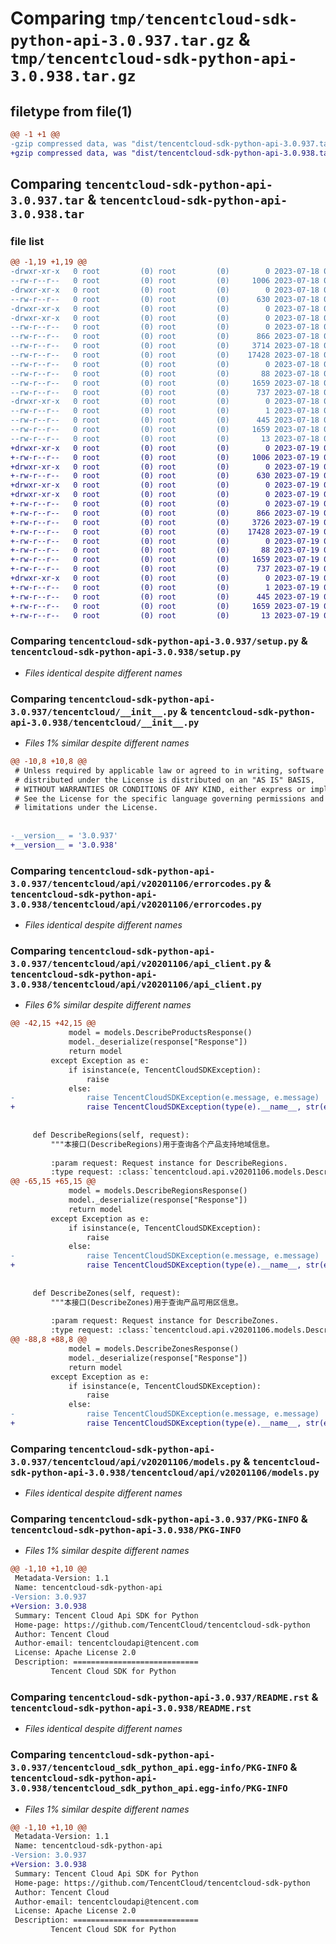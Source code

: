 # Comparing `tmp/tencentcloud-sdk-python-api-3.0.937.tar.gz` & `tmp/tencentcloud-sdk-python-api-3.0.938.tar.gz`

## filetype from file(1)

```diff
@@ -1 +1 @@
-gzip compressed data, was "dist/tencentcloud-sdk-python-api-3.0.937.tar", last modified: Tue Jul 18 00:16:52 2023, max compression
+gzip compressed data, was "dist/tencentcloud-sdk-python-api-3.0.938.tar", last modified: Wed Jul 19 00:21:01 2023, max compression
```

## Comparing `tencentcloud-sdk-python-api-3.0.937.tar` & `tencentcloud-sdk-python-api-3.0.938.tar`

### file list

```diff
@@ -1,19 +1,19 @@
-drwxr-xr-x   0 root         (0) root         (0)        0 2023-07-18 00:16:52.000000 tencentcloud-sdk-python-api-3.0.937/
--rw-r--r--   0 root         (0) root         (0)     1006 2023-07-18 00:16:52.000000 tencentcloud-sdk-python-api-3.0.937/setup.py
-drwxr-xr-x   0 root         (0) root         (0)        0 2023-07-18 00:16:52.000000 tencentcloud-sdk-python-api-3.0.937/tencentcloud/
--rw-r--r--   0 root         (0) root         (0)      630 2023-07-18 00:16:52.000000 tencentcloud-sdk-python-api-3.0.937/tencentcloud/__init__.py
-drwxr-xr-x   0 root         (0) root         (0)        0 2023-07-18 00:16:52.000000 tencentcloud-sdk-python-api-3.0.937/tencentcloud/api/
-drwxr-xr-x   0 root         (0) root         (0)        0 2023-07-18 00:16:52.000000 tencentcloud-sdk-python-api-3.0.937/tencentcloud/api/v20201106/
--rw-r--r--   0 root         (0) root         (0)        0 2023-07-18 00:16:52.000000 tencentcloud-sdk-python-api-3.0.937/tencentcloud/api/v20201106/__init__.py
--rw-r--r--   0 root         (0) root         (0)      866 2023-07-18 00:16:52.000000 tencentcloud-sdk-python-api-3.0.937/tencentcloud/api/v20201106/errorcodes.py
--rw-r--r--   0 root         (0) root         (0)     3714 2023-07-18 00:16:52.000000 tencentcloud-sdk-python-api-3.0.937/tencentcloud/api/v20201106/api_client.py
--rw-r--r--   0 root         (0) root         (0)    17428 2023-07-18 00:16:52.000000 tencentcloud-sdk-python-api-3.0.937/tencentcloud/api/v20201106/models.py
--rw-r--r--   0 root         (0) root         (0)        0 2023-07-18 00:16:52.000000 tencentcloud-sdk-python-api-3.0.937/tencentcloud/api/__init__.py
--rw-r--r--   0 root         (0) root         (0)       88 2023-07-18 00:16:52.000000 tencentcloud-sdk-python-api-3.0.937/setup.cfg
--rw-r--r--   0 root         (0) root         (0)     1659 2023-07-18 00:16:52.000000 tencentcloud-sdk-python-api-3.0.937/PKG-INFO
--rw-r--r--   0 root         (0) root         (0)      737 2023-07-18 00:16:52.000000 tencentcloud-sdk-python-api-3.0.937/README.rst
-drwxr-xr-x   0 root         (0) root         (0)        0 2023-07-18 00:16:52.000000 tencentcloud-sdk-python-api-3.0.937/tencentcloud_sdk_python_api.egg-info/
--rw-r--r--   0 root         (0) root         (0)        1 2023-07-18 00:16:52.000000 tencentcloud-sdk-python-api-3.0.937/tencentcloud_sdk_python_api.egg-info/dependency_links.txt
--rw-r--r--   0 root         (0) root         (0)      445 2023-07-18 00:16:52.000000 tencentcloud-sdk-python-api-3.0.937/tencentcloud_sdk_python_api.egg-info/SOURCES.txt
--rw-r--r--   0 root         (0) root         (0)     1659 2023-07-18 00:16:52.000000 tencentcloud-sdk-python-api-3.0.937/tencentcloud_sdk_python_api.egg-info/PKG-INFO
--rw-r--r--   0 root         (0) root         (0)       13 2023-07-18 00:16:52.000000 tencentcloud-sdk-python-api-3.0.937/tencentcloud_sdk_python_api.egg-info/top_level.txt
+drwxr-xr-x   0 root         (0) root         (0)        0 2023-07-19 00:21:01.000000 tencentcloud-sdk-python-api-3.0.938/
+-rw-r--r--   0 root         (0) root         (0)     1006 2023-07-19 00:21:01.000000 tencentcloud-sdk-python-api-3.0.938/setup.py
+drwxr-xr-x   0 root         (0) root         (0)        0 2023-07-19 00:21:01.000000 tencentcloud-sdk-python-api-3.0.938/tencentcloud/
+-rw-r--r--   0 root         (0) root         (0)      630 2023-07-19 00:21:01.000000 tencentcloud-sdk-python-api-3.0.938/tencentcloud/__init__.py
+drwxr-xr-x   0 root         (0) root         (0)        0 2023-07-19 00:21:01.000000 tencentcloud-sdk-python-api-3.0.938/tencentcloud/api/
+drwxr-xr-x   0 root         (0) root         (0)        0 2023-07-19 00:21:01.000000 tencentcloud-sdk-python-api-3.0.938/tencentcloud/api/v20201106/
+-rw-r--r--   0 root         (0) root         (0)        0 2023-07-19 00:21:01.000000 tencentcloud-sdk-python-api-3.0.938/tencentcloud/api/v20201106/__init__.py
+-rw-r--r--   0 root         (0) root         (0)      866 2023-07-19 00:21:01.000000 tencentcloud-sdk-python-api-3.0.938/tencentcloud/api/v20201106/errorcodes.py
+-rw-r--r--   0 root         (0) root         (0)     3726 2023-07-19 00:21:01.000000 tencentcloud-sdk-python-api-3.0.938/tencentcloud/api/v20201106/api_client.py
+-rw-r--r--   0 root         (0) root         (0)    17428 2023-07-19 00:21:01.000000 tencentcloud-sdk-python-api-3.0.938/tencentcloud/api/v20201106/models.py
+-rw-r--r--   0 root         (0) root         (0)        0 2023-07-19 00:21:01.000000 tencentcloud-sdk-python-api-3.0.938/tencentcloud/api/__init__.py
+-rw-r--r--   0 root         (0) root         (0)       88 2023-07-19 00:21:01.000000 tencentcloud-sdk-python-api-3.0.938/setup.cfg
+-rw-r--r--   0 root         (0) root         (0)     1659 2023-07-19 00:21:01.000000 tencentcloud-sdk-python-api-3.0.938/PKG-INFO
+-rw-r--r--   0 root         (0) root         (0)      737 2023-07-19 00:21:01.000000 tencentcloud-sdk-python-api-3.0.938/README.rst
+drwxr-xr-x   0 root         (0) root         (0)        0 2023-07-19 00:21:01.000000 tencentcloud-sdk-python-api-3.0.938/tencentcloud_sdk_python_api.egg-info/
+-rw-r--r--   0 root         (0) root         (0)        1 2023-07-19 00:21:01.000000 tencentcloud-sdk-python-api-3.0.938/tencentcloud_sdk_python_api.egg-info/dependency_links.txt
+-rw-r--r--   0 root         (0) root         (0)      445 2023-07-19 00:21:01.000000 tencentcloud-sdk-python-api-3.0.938/tencentcloud_sdk_python_api.egg-info/SOURCES.txt
+-rw-r--r--   0 root         (0) root         (0)     1659 2023-07-19 00:21:01.000000 tencentcloud-sdk-python-api-3.0.938/tencentcloud_sdk_python_api.egg-info/PKG-INFO
+-rw-r--r--   0 root         (0) root         (0)       13 2023-07-19 00:21:01.000000 tencentcloud-sdk-python-api-3.0.938/tencentcloud_sdk_python_api.egg-info/top_level.txt
```

### Comparing `tencentcloud-sdk-python-api-3.0.937/setup.py` & `tencentcloud-sdk-python-api-3.0.938/setup.py`

 * *Files identical despite different names*

### Comparing `tencentcloud-sdk-python-api-3.0.937/tencentcloud/__init__.py` & `tencentcloud-sdk-python-api-3.0.938/tencentcloud/__init__.py`

 * *Files 1% similar despite different names*

```diff
@@ -10,8 +10,8 @@
 # Unless required by applicable law or agreed to in writing, software
 # distributed under the License is distributed on an "AS IS" BASIS,
 # WITHOUT WARRANTIES OR CONDITIONS OF ANY KIND, either express or implied.
 # See the License for the specific language governing permissions and
 # limitations under the License.
 
 
-__version__ = '3.0.937'
+__version__ = '3.0.938'
```

### Comparing `tencentcloud-sdk-python-api-3.0.937/tencentcloud/api/v20201106/errorcodes.py` & `tencentcloud-sdk-python-api-3.0.938/tencentcloud/api/v20201106/errorcodes.py`

 * *Files identical despite different names*

### Comparing `tencentcloud-sdk-python-api-3.0.937/tencentcloud/api/v20201106/api_client.py` & `tencentcloud-sdk-python-api-3.0.938/tencentcloud/api/v20201106/api_client.py`

 * *Files 6% similar despite different names*

```diff
@@ -42,15 +42,15 @@
             model = models.DescribeProductsResponse()
             model._deserialize(response["Response"])
             return model
         except Exception as e:
             if isinstance(e, TencentCloudSDKException):
                 raise
             else:
-                raise TencentCloudSDKException(e.message, e.message)
+                raise TencentCloudSDKException(type(e).__name__, str(e))
 
 
     def DescribeRegions(self, request):
         """本接口(DescribeRegions)用于查询各个产品支持地域信息。
 
         :param request: Request instance for DescribeRegions.
         :type request: :class:`tencentcloud.api.v20201106.models.DescribeRegionsRequest`
@@ -65,15 +65,15 @@
             model = models.DescribeRegionsResponse()
             model._deserialize(response["Response"])
             return model
         except Exception as e:
             if isinstance(e, TencentCloudSDKException):
                 raise
             else:
-                raise TencentCloudSDKException(e.message, e.message)
+                raise TencentCloudSDKException(type(e).__name__, str(e))
 
 
     def DescribeZones(self, request):
         """本接口(DescribeZones)用于查询产品可用区信息。
 
         :param request: Request instance for DescribeZones.
         :type request: :class:`tencentcloud.api.v20201106.models.DescribeZonesRequest`
@@ -88,8 +88,8 @@
             model = models.DescribeZonesResponse()
             model._deserialize(response["Response"])
             return model
         except Exception as e:
             if isinstance(e, TencentCloudSDKException):
                 raise
             else:
-                raise TencentCloudSDKException(e.message, e.message)
+                raise TencentCloudSDKException(type(e).__name__, str(e))
```

### Comparing `tencentcloud-sdk-python-api-3.0.937/tencentcloud/api/v20201106/models.py` & `tencentcloud-sdk-python-api-3.0.938/tencentcloud/api/v20201106/models.py`

 * *Files identical despite different names*

### Comparing `tencentcloud-sdk-python-api-3.0.937/PKG-INFO` & `tencentcloud-sdk-python-api-3.0.938/PKG-INFO`

 * *Files 1% similar despite different names*

```diff
@@ -1,10 +1,10 @@
 Metadata-Version: 1.1
 Name: tencentcloud-sdk-python-api
-Version: 3.0.937
+Version: 3.0.938
 Summary: Tencent Cloud Api SDK for Python
 Home-page: https://github.com/TencentCloud/tencentcloud-sdk-python
 Author: Tencent Cloud
 Author-email: tencentcloudapi@tencent.com
 License: Apache License 2.0
 Description: ============================
         Tencent Cloud SDK for Python
```

### Comparing `tencentcloud-sdk-python-api-3.0.937/README.rst` & `tencentcloud-sdk-python-api-3.0.938/README.rst`

 * *Files identical despite different names*

### Comparing `tencentcloud-sdk-python-api-3.0.937/tencentcloud_sdk_python_api.egg-info/PKG-INFO` & `tencentcloud-sdk-python-api-3.0.938/tencentcloud_sdk_python_api.egg-info/PKG-INFO`

 * *Files 1% similar despite different names*

```diff
@@ -1,10 +1,10 @@
 Metadata-Version: 1.1
 Name: tencentcloud-sdk-python-api
-Version: 3.0.937
+Version: 3.0.938
 Summary: Tencent Cloud Api SDK for Python
 Home-page: https://github.com/TencentCloud/tencentcloud-sdk-python
 Author: Tencent Cloud
 Author-email: tencentcloudapi@tencent.com
 License: Apache License 2.0
 Description: ============================
         Tencent Cloud SDK for Python
```

